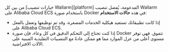 من بين كل [خيارات تنصيب Wallarm][platform] المدعومة، يُفضل تنصيب Wallarm على Alibaba Cloud ECS باستخدام صورة Docker في هذه **حالات الاستخدام**:

* إذا كانت تطبيقاتك تستعيد هيكلية الخدمات المصغرة، وقد تم توظيفها وتعمل بالفعل على Alibaba Cloud ECS.
* إذا كنت تحتاج إلى التحكم الدقيق في كل وعاء، فإن صورة Docker تتفوق. فهي توفر مستوى أعلى من عزل الموارد مما هو ممكن عادةً مع التنصيبات التقليدية المبنية على الآلات الافتراضية.